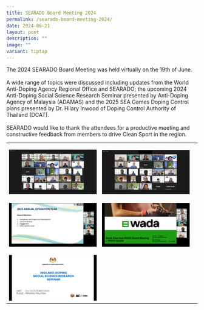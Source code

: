 ```yaml
---
title: SEARADO Board Meeting 2024
permalink: /searado-board-meeting-2024/
date: 2024-06-21
layout: post
description: ""
image: ""
variant: tiptap
---
```

<p>The 2024 SEARADO Board Meeting was held virtually on the 19th of June.
<br>
<br>A wide range of topics were discussed including updates from the World
Anti-Doping Agency Regional Office and SEARADO; the upcoming 2024 Anti-Doping
Social Science Research Seminar presented by Anti-Doping Agency of Malaysia
(ADAMAS) and the 2025 SEA Games Doping Control plans presented by Dr. Hilary
Inwood of Doping Control Authority of Thailand (DCAT).
<br>
<br>SEARADO would like to thank the attendees for a productive meeting and
constructive feedback from members to drive Clean Sport in the region.</p>
<table style="minWidth: 75px">
<colgroup>
<col>
<col>
<col>
</colgroup>
<tbody>
<tr>
<th rowspan="1" colspan="1">
<p></p>
<div class="isomer-image-wrapper">
<img style="width: 100%" height="auto" width="100%" alt="" src="/images/SEARADO Board Meeting/2024/SS1.jpg">
</div>
</th>
<th rowspan="1" colspan="1">
<p></p>
<div class="isomer-image-wrapper">
<img style="width: 100%" height="auto" width="100%" alt="" src="/images/SEARADO Board Meeting/2024/SS2.jpg">
</div>
</th>
<th rowspan="1" colspan="1">
<p></p>
</th>
</tr>
<tr>
<td rowspan="1" colspan="1">
<p></p>
<div class="isomer-image-wrapper">
<img style="width: 100%" height="auto" width="100%" alt="" src="/images/SEARADO Board Meeting/2024/SEARADO_Update_SS.jpg">
</div>
</td>
<td rowspan="1" colspan="1">
<p></p>
<div class="isomer-image-wrapper">
<img style="width: 100%" height="auto" width="100%" alt="" src="/images/SEARADO Board Meeting/2024/WADA_Update_SS.jpg">
</div>
</td>
<td rowspan="1" colspan="1">
<p></p>
</td>
</tr>
<tr>
<td rowspan="1" colspan="1">
<p></p>
<div class="isomer-image-wrapper">
<img style="width: 100%" height="auto" width="100%" alt="" src="/images/SEARADO Board Meeting/2024/SSRS_Update_SS.jpg">
</div>
</td>
<td rowspan="1" colspan="1">
<p></p>
</td>
<td rowspan="1" colspan="1">
<p></p>
</td>
</tr>
</tbody>
</table>
<p></p>